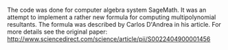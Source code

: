 The code was done for computer algebra system SageMath. It was an attempt to implement а rather new formula for computing multipolynomial resultants. The formula was described by Carlos D'Andrea in his article. For more details see the original paper:
http://www.sciencedirect.com/science/article/pii/S0022404900001456
